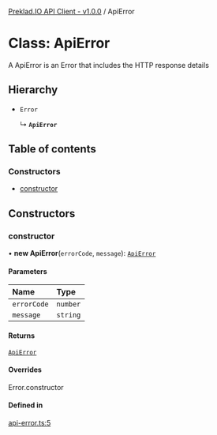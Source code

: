 [Preklad.IO API Client - v1.0.0](../README.md) / ApiError

# Class: ApiError

A ApiError is an Error that includes the HTTP response details

## Hierarchy

- `Error`

  ↳ **`ApiError`**

## Table of contents

### Constructors

- [constructor](ApiError.md#constructor)

## Constructors

### constructor

• **new ApiError**(`errorCode`, `message`): [`ApiError`](ApiError.md)

#### Parameters

| Name | Type |
| :------ | :------ |
| `errorCode` | `number` |
| `message` | `string` |

#### Returns

[`ApiError`](ApiError.md)

#### Overrides

Error.constructor

#### Defined in

[api-error.ts:5](https://github.com/TedyHub/preklad-io-js-client/blob/7e29400/src/api-error.ts#L5)
